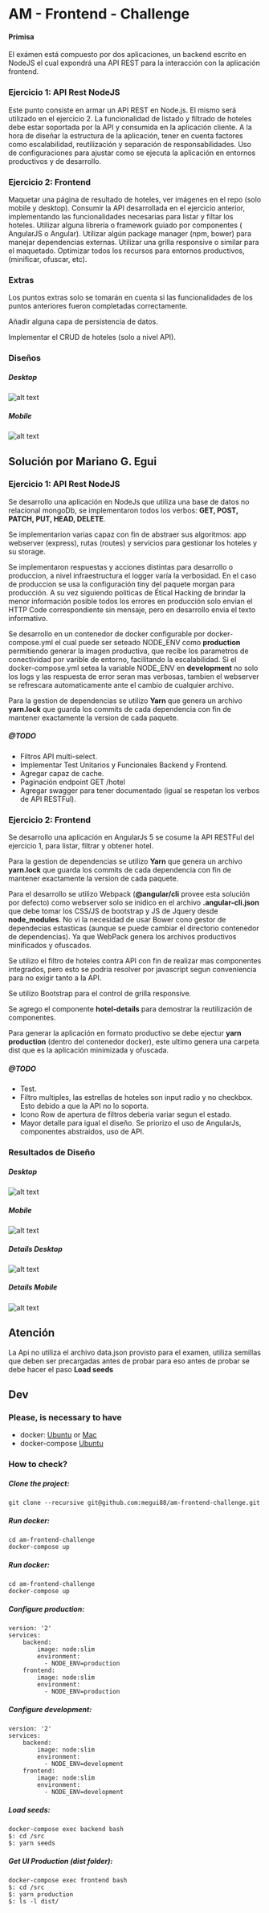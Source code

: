 # AM - Frontend - Challenge

#### Primisa

El exámen está compuesto por dos aplicaciones, un backend escrito en NodeJS el cual expondrá
una API REST para la interacción con la aplicación frontend.

### Ejercicio 1: API Rest NodeJS

Este punto consiste en armar un API REST en Node.js. El mismo será utilizado en el ejercicio 2.
La funcionalidad de listado y filtrado de hoteles debe estar soportada por la API y
consumida en la aplicación cliente.
A la hora de diseñar la estructura de la aplicación, tener en cuenta factores como
escalabilidad, reutilización y separación de responsabilidades.
Uso de configuraciones para ajustar como se ejecuta la aplicación en entornos productivos
y de desarrollo.


### Ejercicio 2: Frontend

Maquetar una página de resultado de hoteles, ver imágenes en el repo (solo mobile y desktop).
Consumir la API desarrollada en el ejercicio anterior, implementando las funcionalidades
necesarias para listar y filtar los hoteles.
Utilizar alguna librería o framework guiado por componentes ( AngularJS o Angular).
Utilizar algún package manager (npm, bower) para manejar dependencias externas.
Utilizar una grilla responsive o similar para el maquetado.
Optimizar todos los recursos para entornos productivos, (minificar, ofuscar, etc).

### Extras

Los puntos extras solo se tomarán en cuenta si las funcionalidades de los puntos anteriores
fueron completadas correctamente.

Añadir alguna capa de persistencia de datos.

Implementar el CRUD de hoteles (solo a nivel API).


### Diseños

##### Desktop

![alt text](https://raw.githubusercontent.com/megui88/am-frontend-challenge/master/designs/desktop.png)

##### Mobile

![alt text](https://raw.githubusercontent.com/megui88/am-frontend-challenge/master/designs/mobile.png)

## Solución por Mariano G. Egui

### Ejercicio 1: API Rest NodeJS

Se desarrollo una aplicación en NodeJs que utiliza una base de datos no relacional mongoDb, se implementaron todos los
 verbos: **GET, POST, PATCH, PUT, HEAD, DELETE**.

Se implementarion varias capaz con fin de abstraer sus algoritmos: app webserver (express), rutas (routes)  y servicios
 para gestionar los hoteles y su storage.

Se implementaron respuestas y acciones distintas para desarrollo o produccion, a nivel infraestructura el logger varía
 la verbosidad. En el caso de produccion se usa la configuración tiny del paquete morgan para producción. A su vez
 siguiendo politicas de Étical Hacking de brindar la menor información posible todos los errores en producción solo
 envian el HTTP Code correspondiente sin mensaje, pero en desarrollo envia el texto informativo.
     
Se desarrollo en un contenedor de docker configurable por docker-compose.yml el cual puede ser seteado NODE_ENV como 
**production** permitiendo generar la imagen productiva, que recibe los parametros de conectividad por varible de
 entorno, facilitando la escalabilidad. Si el docker-compose.yml setea la variable NODE_ENV en **development** no solo
 los logs y las respuesta de error seran mas verbosas, tambien el webserver se refrescara automaticamente ante el cambio
 de cualquier archivo. 

Para la gestion de dependencias se utilizo **Yarn** que genera un archivo **yarn.lock** que guarda los commits de cada
 dependencia con fin de mantener exactamente la version de cada paquete.

##### @TODO

- Filtros API multi-select.
- Implementar Test Unitarios y Funcionales Backend y Frontend.
- Agregar capaz de cache.
- Paginación endpoint GET /hotel
- Agregar swagger para tener documentado (igual se respetan los verbos de API RESTFul).

### Ejercicio 2: Frontend

Se desarrollo una aplicación en AngularJs 5 se cosume la API RESTFul del ejercicio 1, para listar, filtrar y obtener hotel. 

Para la gestion de dependencias se utilizo **Yarn** que genera un archivo **yarn.lock** que guarda los commits de cada
 dependencia con fin de mantener exactamente la version de cada paquete.

Para el desarrollo se utilizo Webpack (**@angular/cli** provee esta solución por defecto) como webserver solo se inidico
 en el archivo **.angular-cli.json** que debe tomar los CSS/JS de bootstrap y JS de Jquery desde **node_modules**. No
 vi la necesidad de usar Bower cono gestor de dependecias estasticas (aunque se puede cambiar el directorio contenedor
 de dependencias). Ya que WebPack genera los archivos productivos minificados y ofuscados.

Se utilizo el filtro de hoteles contra API con fin de realizar mas componentes integrados, pero esto se podria
 resolver por javascript segun conveniencia para no exigir tanto a la API.
 
Se utilizo Bootstrap para el control de grilla responsive.

Se agrego el componente **hotel-details** para demostrar la reutilización de componentes.
 
Para generar la aplicación en formato productivo se debe ejectur **yarn production** (dentro del contenedor docker), este ultimo genera una carpeta
 dist que es la aplicación minimizada y ofuscada.

##### @TODO

- Test.
- Filtro multiples, las estrellas de hoteles son input radio y no checkbox. Esto debido a que la API no lo soporta.
- Icono Row de apertura de filtros deberia variar segun el estado.
- Mayor detalle para igual el diseño. Se priorizo el uso de AngularJs, componentes abstraidos, uso de API.


### Resultados de Diseño

##### Desktop

![alt text](https://raw.githubusercontent.com/megui88/am-frontend-challenge/master/designs/result/desktop.png)

##### Mobile

![alt text](https://raw.githubusercontent.com/megui88/am-frontend-challenge/master/designs/result/mobile.png)


##### Details Desktop

![alt text](https://raw.githubusercontent.com/megui88/am-frontend-challenge/master/designs/result/hotel-detail-desktop.png)

##### Details Mobile

![alt text](https://raw.githubusercontent.com/megui88/am-frontend-challenge/master/designs/result/hotel-detail-mobile.png)

## Atención

La Api no utiliza el archivo data.json provisto para el examen, utiliza semillas que deben ser precargadas antes de probar
para eso antes de probar se debe hacer el paso **Load seeds**

## Dev

### Please, is necessary to have
* docker:  [Ubuntu](https://docs.docker.com/install/linux/docker-ce/ubuntu/) or [Mac](https://docs.docker.com/docker-for-mac/install/)
* docker-compose [Ubuntu](https://docs.docker.com/compose/install/) 


### How to check?

##### Clone the project:

```
git clone --recursive git@github.com:megui88/am-frontend-challenge.git
```

##### Run docker:

```
cd am-frontend-challenge
docker-compose up
```

##### Run docker:

```
cd am-frontend-challenge
docker-compose up
```

##### Configure production:

```
version: '2'
services:
    backend:
        image: node:slim
        environment:
          - NODE_ENV=production
    frontend:
        image: node:slim
        environment:
          - NODE_ENV=production
```

##### Configure development:

```
version: '2'
services:
    backend:
        image: node:slim
        environment:
          - NODE_ENV=development
    frontend:
        image: node:slim
        environment:
          - NODE_ENV=development
```

##### Load seeds:

```
docker-compose exec backend bash
$: cd /src
$: yarn seeds
```

##### Get UI Production (dist folder):

```
docker-compose exec frontend bash
$: cd /src
$: yarn production
$: ls -l dist/
```